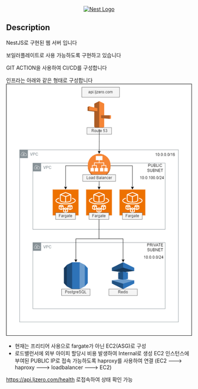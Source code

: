 <p align="center">
  <a href="http://nestjs.com/" target="blank"><img src="https://nestjs.com/img/logo-small.svg" width="200" alt="Nest Logo" /></a>
</p>

[circleci-image]: https://img.shields.io/circleci/build/github/nestjs/nest/master?token=abc123def456
[circleci-url]: https://circleci.com/gh/nestjs/nest

## Description

NestJS로 구현된 웹 서버 입니다

보일러플레이트로 사용 가능하도록 구현하고 있습니다

GIT ACTION을 사용하여 CI/CD를 구성합니다

인프라는 아래와 같은 형태로 구성합니다
![diagram](./assets/diagram.png)

- 현재는 프리티어 사용으로 fargate가 아닌 EC2(ASG)로 구성
- 로드밸런서에 외부 아이피 할당시 비용 발생하여 Internal로 생성 EC2 인스턴스에 부여된 PUBLIC IP로 접속 가능하도록 haproxy를 사용하여 연결
  (EC2 ---> haproxy ---> loadbalancer ---> EC2)

https://api.ljzero.com/health 로접속하여 상태 확인 가능

